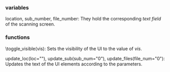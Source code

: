### variables
location, sub_number, file_number:
They hold the corresponding *text field* of the scanning screen.



### functions
\toggle_visible(vis):
Sets the visibility of the UI to the value of *vis*.

update_loc(loc=""), update_sub(sub_num="0"), update_files(file_num="0"):
Updates the text of the UI elements according to the parameters.
